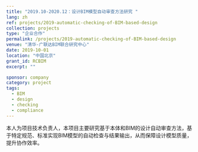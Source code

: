 ```yaml
---
title: "2019.10-2020.12：设计BIM模型自动审查方法研究	"
lang: zh
ref: projects/2019-automatic-checking-of-BIM-based-design
collection: projects
type: "企业合作"
permalink: /projects/2019-automatic-checking-of-BIM-based-design
venue: "清华-广联达BIM联合研究中心"
date: 2019-10-01
location: "中国北京"
grant_id: RCBIM
excerpt: ""

sponsor: company
category: project
tags: 
  - BIM
  - design
  - checking
  - compliance
---
```


本人为项目技术负责人，本项目主要研究基于本体和BIM的设计自动审查方法，基于特定规范、标准实现BIM模型的自动检查与结果输出，从而保障设计模型质量，提升协作效率。